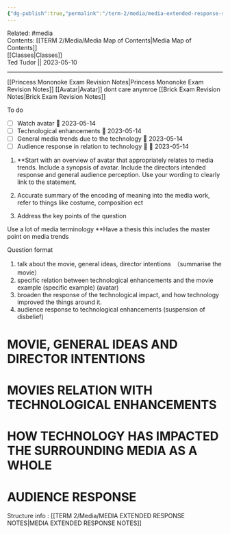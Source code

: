 ```yaml
---
{"dg-publish":true,"permalink":"/term-2/media/media-extended-response-study/"}
---
```


Related: #media  
Contents: [[TERM 2/Media/Media Map of Contents\|Media Map of Contents]]  
[[Classes\|Classes]]  
Ted Tudor || 2023-05-10
***
[[Princess Mononoke Exam Revision Notes\|Princess Mononoke Exam Revision Notes]]
[[Avatar\|Avatar]] dont care anymroe
[[Brick Exam Revision Notes\|Brick Exam Revision Notes]]


To do 
- [ ] Watch avatar 📅 2023-05-14
- [ ] Technological enhancements 📅 2023-05-14 
- [ ] General media trends due to the technology 📅 2023-05-14 
- [ ] Audience response in relation to technology 🔼 📅 2023-05-14

1) **Start with an overview of avatar that appropriately relates to media trends. Include a synopsis of avatar. Include the directors intended response and general audience perception. Use your wording to clearly link to the statement.

2) Accurate summary of the encoding of meaning into the media work, refer to things like costume, composition ect

3) Address the key points of the question 

Use a lot of media terminology 
**Have a thesis this includes the master point on media trends

Question format 
1. talk about the movie, general ideas, director intentions　（summarise the movie） 
2. specific relation between technological enhancements and the movie example (specific example) (avatar)
3. broaden the response of the technological impact, and how technology improved the things around it.
4. audience response to technological enhancements (suspension of disbelief)

# MOVIE, GENERAL IDEAS AND DIRECTOR INTENTIONS

# MOVIES RELATION WITH TECHNOLOGICAL ENHANCEMENTS

# HOW TECHNOLOGY HAS IMPACTED THE SURROUNDING MEDIA AS A WHOLE

# AUDIENCE RESPONSE

Structure info : [[TERM 2/Media/MEDIA EXTENDED RESPONSE NOTES\|MEDIA EXTENDED RESPONSE NOTES]]

